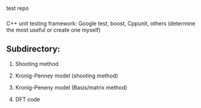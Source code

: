 test repo
###

C++ unit testing framework: Google test, boost, Cppunit, others (determine the most useful or create one myself) 

Subdirectory:
---
1) Shooting method

2) Kronig-Penney model (shooting method)

3) Kronig-Peneny model (Basis/matrix method)

4) DFT code 

